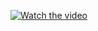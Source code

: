 [![Watch the video](https://github.com/SampleProjectAbhay/blob/master/sample/sampleImage.jpeg)](https://github.com/SampleProjectAbhay/blob/master/sample/sampleVideo.mp4)

